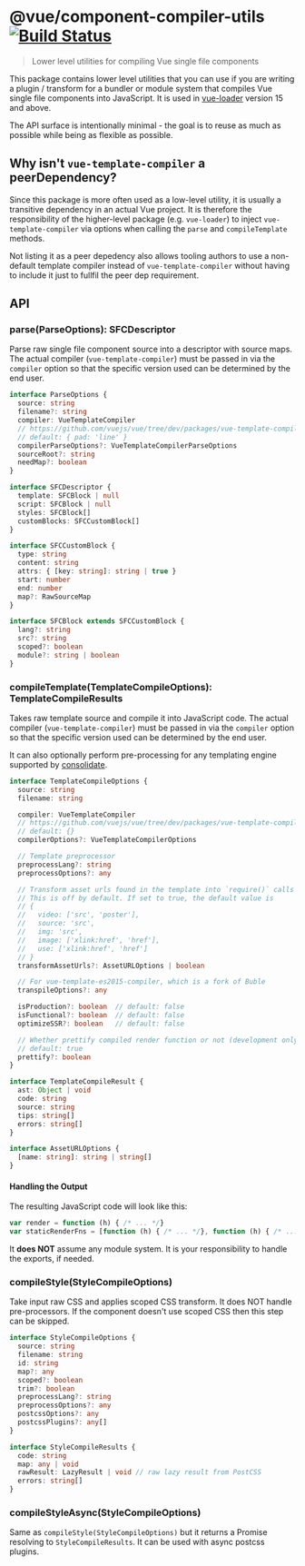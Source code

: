 # @vue/component-compiler-utils [![Build Status](https://circleci.com/gh/vuejs/component-compiler-utils/tree/master.svg?style=shield)](https://circleci.com/gh/vuejs/component-compiler-utils/)

> Lower level utilities for compiling Vue single file components

This package contains lower level utilities that you can use if you are writing a plugin / transform for a bundler or module system that compiles Vue single file components into JavaScript. It is used in [vue-loader](https://github.com/vuejs/vue-loader) version 15 and above.

The API surface is intentionally minimal - the goal is to reuse as much as possible while being as flexible as possible.

## Why isn't `vue-template-compiler` a peerDependency?

Since this package is more often used as a low-level utility, it is usually a transitive dependency in an actual Vue project. It is therefore the responsibility of the higher-level package (e.g. `vue-loader`) to inject `vue-template-compiler` via options when calling the `parse` and `compileTemplate` methods.

Not listing it as a peer depedency also allows tooling authors to use a non-default template compiler instead of `vue-template-compiler` without having to include it just to fullfil the peer dep requirement.

## API

### parse(ParseOptions): SFCDescriptor

Parse raw single file component source into a descriptor with source maps. The actual compiler (`vue-template-compiler`) must be passed in via the `compiler` option so that the specific version used can be determined by the end user.

``` ts
interface ParseOptions {
  source: string
  filename?: string
  compiler: VueTemplateCompiler
  // https://github.com/vuejs/vue/tree/dev/packages/vue-template-compiler#compilerparsecomponentfile-options
  // default: { pad: 'line' }
  compilerParseOptions?: VueTemplateCompilerParseOptions
  sourceRoot?: string
  needMap?: boolean
}

interface SFCDescriptor {
  template: SFCBlock | null
  script: SFCBlock | null
  styles: SFCBlock[]
  customBlocks: SFCCustomBlock[]
}

interface SFCCustomBlock {
  type: string
  content: string
  attrs: { [key: string]: string | true }
  start: number
  end: number
  map?: RawSourceMap
}

interface SFCBlock extends SFCCustomBlock {
  lang?: string
  src?: string
  scoped?: boolean
  module?: string | boolean
}
```

### compileTemplate(TemplateCompileOptions): TemplateCompileResults

Takes raw template source and compile it into JavaScript code. The actual compiler (`vue-template-compiler`) must be passed in via the `compiler` option so that the specific version used can be determined by the end user.

It can also optionally perform pre-processing for any templating engine supported by [consolidate](https://github.com/tj/consolidate.js/).

``` ts
interface TemplateCompileOptions {
  source: string
  filename: string

  compiler: VueTemplateCompiler
  // https://github.com/vuejs/vue/tree/dev/packages/vue-template-compiler#compilercompiletemplate-options
  // default: {}
  compilerOptions?: VueTemplateCompilerOptions

  // Template preprocessor
  preprocessLang?: string
  preprocessOptions?: any

  // Transform asset urls found in the template into `require()` calls
  // This is off by default. If set to true, the default value is
  // {
  //   video: ['src', 'poster'],
  //   source: 'src',
  //   img: 'src',
  //   image: ['xlink:href', 'href'],
  //   use: ['xlink:href', 'href']
  // }
  transformAssetUrls?: AssetURLOptions | boolean

  // For vue-template-es2015-compiler, which is a fork of Buble
  transpileOptions?: any

  isProduction?: boolean  // default: false
  isFunctional?: boolean  // default: false
  optimizeSSR?: boolean   // default: false

  // Whether prettify compiled render function or not (development only)
  // default: true
  prettify?: boolean
}

interface TemplateCompileResult {
  ast: Object | void
  code: string
  source: string
  tips: string[]
  errors: string[]
}

interface AssetURLOptions {
  [name: string]: string | string[]
}
```

#### Handling the Output

The resulting JavaScript code will look like this:

``` js
var render = function (h) { /* ... */}
var staticRenderFns = [function (h) { /* ... */}, function (h) { /* ... */}]
```

It **does NOT** assume any module system. It is your responsibility to handle the exports, if needed.

### compileStyle(StyleCompileOptions)

Take input raw CSS and applies scoped CSS transform. It does NOT handle pre-processors. If the component doesn't use scoped CSS then this step can be skipped.

``` ts
interface StyleCompileOptions {
  source: string
  filename: string
  id: string
  map?: any
  scoped?: boolean
  trim?: boolean
  preprocessLang?: string
  preprocessOptions?: any
  postcssOptions?: any
  postcssPlugins?: any[]
}

interface StyleCompileResults {
  code: string
  map: any | void
  rawResult: LazyResult | void // raw lazy result from PostCSS
  errors: string[]
}
```

### compileStyleAsync(StyleCompileOptions)

Same as `compileStyle(StyleCompileOptions)` but it returns a Promise resolving to `StyleCompileResults`. It can be used with async postcss plugins.
